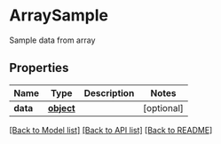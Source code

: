 # ArraySample

Sample data from array
## Properties
Name | Type | Description | Notes
------------ | ------------- | ------------- | -------------
**data** | [**object**](.md) |  | [optional] 

[[Back to Model list]](../README.md#documentation-for-models) [[Back to API list]](../README.md#documentation-for-api-endpoints) [[Back to README]](../README.md)


